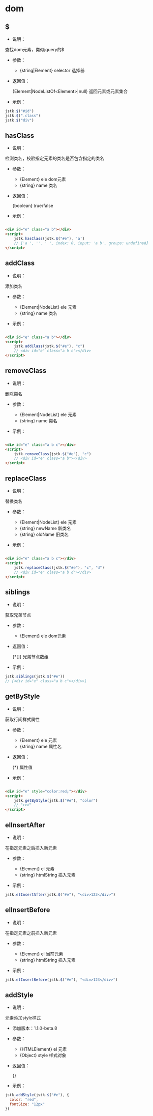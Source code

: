 # dom

## $

- 说明：

查找dom元素，类似jquery的$

- 参数：

    - {string|Element} selector 选择器

- 返回值：

  {Element|NodeListOf\<Element\>|null} 返回元素或元素集合

- 示例：

```js
jstk.$("#id")
jstk.$(".class")
jstk.$("div")
```

## hasClass

- 说明：

检测类名，校验指定元素的类名是否包含指定的类名

- 参数：

    - {Element} ele dom元素
    - {string} name 类名

- 返回值：

  {boolean} true/false

- 示例：

```html

<div id="e" class="a b"></div>
<script>
	jstk.hasClass(jstk.$("#e"), 'a')
	// ['a ', '', ' ', index: 0, input: 'a b', groups: undefined]
</script>
```

## addClass

- 说明：

添加类名

- 参数：

    - {Element|NodeList} ele 元素
    - {string} name 类名

- 示例：

```html

<div id="e" class="a b"></div>
<script>
	jstk.addClass(jstk.$("#e"), "c")
	// <div id="e" class="a b c"></div>
</script>
```

## removeClass

- 说明：

删除类名

- 参数：

    - {Element|NodeList} ele 元素
    - {string} name 类名

- 示例：

```html

<div id="e" class="a b c"></div>
<script>
	jstk.removeClass(jstk.$("#e"), "c")
	// <div id="e" class="a b"></div>
</script>
```

## replaceClass

- 说明：

替换类名

- 参数：

    - {Element|NodeList} ele 元素
    - {string} newName 新类名
    - {string} oldName 旧类名

- 示例：

```html

<div id="e" class="a b c"></div>
<script>
	jstk.replaceClass(jstk.$("#e"), "c", "d")
	// <div id="e" class="a b d"></div>
</script>
```

## siblings

- 说明：

获取兄弟节点

- 参数：

    - {Element} ele dom元素

- 返回值：

  {*[]} 兄弟节点数组

- 示例：

```js
jstk.siblings(jstk.$("#e"))
// [<div id="e" class="a b c"></div>]
```

## getByStyle

- 说明：

获取行间样式属性

- 参数：

    - {Element} ele 元素
    - {string} name 属性名

- 返回值：

  {*} 属性值

- 示例：

```html

<div id="e" style="color:red;"></div>
<script>
	jstk.getByStyle(jstk.$("#e"), "color")
	// "red"
</script>
```

## elInsertAfter

- 说明：

在指定元素之后插入新元素

- 参数：

    - {Element} el 元素
    - {string} htmlString 插入元素

- 示例：

```js
jstk.elInsertAfter(jstk.$("#e"), "<div>123</div>")
```

## elInsertBefore

- 说明：

在指定元素之前插入新元素

- 参数：

    - {Element} el 当前元素
    - {string} htmlString 插入元素

- 示例：

```js
jstk.elInsertBefore(jstk.$("#e"), "<div>123</div>")
```

## addStyle

- 说明：

元素添加style样式

- 添加版本：1.1.0-beta.8

- 参数：

    - {HTMLElement} el 元素
    - {Object} style 样式对象

- 返回值：

  {}

- 示例：

```js
jstk.addStyle(jstk.$("#e"), {
  color: "red",
  fontSize: "12px"
})
```
